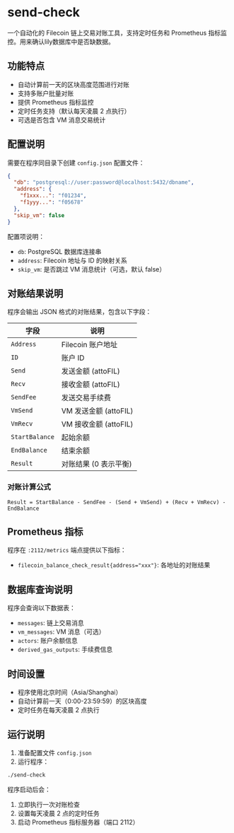 # send-check

一个自动化的 Filecoin 链上交易对账工具，支持定时任务和 Prometheus 指标监控。用来确认lily数据库中是否缺数据。

## 功能特点

- 自动计算前一天的区块高度范围进行对账
- 支持多账户批量对账
- 提供 Prometheus 指标监控
- 定时任务支持（默认每天凌晨 2 点执行）
- 可选是否包含 VM 消息交易统计

## 配置说明

需要在程序同目录下创建 `config.json` 配置文件：

```json
{
  "db": "postgresql://user:password@localhost:5432/dbname",
  "address": {
    "f1xxx...": "f01234",
    "f1yyy...": "f05678"
  },
  "skip_vm": false
}
```

配置项说明：
- `db`: PostgreSQL 数据库连接串
- `address`: Filecoin 地址与 ID 的映射关系
- `skip_vm`: 是否跳过 VM 消息统计（可选，默认 false）

## 对账结果说明

程序会输出 JSON 格式的对账结果，包含以下字段：

| 字段 | 说明 |
|------|------|
| `Address` | Filecoin 账户地址 |
| `ID` | 账户 ID |
| `Send` | 发送金额 (attoFIL) |
| `Recv` | 接收金额 (attoFIL) |
| `SendFee` | 发送交易手续费 |
| `VmSend` | VM 发送金额 (attoFIL) |
| `VmRecv` | VM 接收金额 (attoFIL) |
| `StartBalance` | 起始余额 |
| `EndBalance` | 结束余额 |
| `Result` | 对账结果 (0 表示平衡) |

### 对账计算公式

```
Result = StartBalance - SendFee - (Send + VmSend) + (Recv + VmRecv) - EndBalance
```

## Prometheus 指标

程序在 `:2112/metrics` 端点提供以下指标：

- `filecoin_balance_check_result{address="xxx"}`: 各地址的对账结果

## 数据库查询说明

程序会查询以下数据表：
- `messages`: 链上交易消息
- `vm_messages`: VM 消息（可选）
- `actors`: 账户余额信息
- `derived_gas_outputs`: 手续费信息

## 时间设置

- 程序使用北京时间（Asia/Shanghai）
- 自动计算前一天（0:00-23:59:59）的区块高度
- 定时任务在每天凌晨 2 点执行

## 运行说明

1. 准备配置文件 `config.json`
2. 运行程序：
```bash
./send-check
```

程序启动后会：
1. 立即执行一次对账检查
2. 设置每天凌晨 2 点的定时任务
3. 启动 Prometheus 指标服务器（端口 2112）